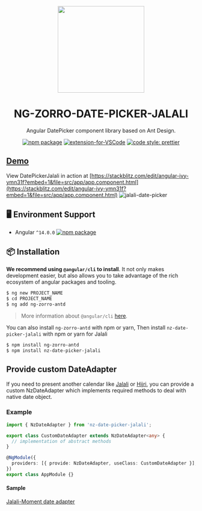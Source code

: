 <p align="center">
  <a href="http://ng.ant.design">
    <img width="230" src="https://img.alicdn.com/tfs/TB1TFFaHAvoK1RjSZFwXXciCFXa-106-120.svg">
  </a>
</p>

<h1 align="center">
NG-ZORRO-DATE-PICKER-JALALI
</h1>

<div align="center">

Angular DatePicker component library based on Ant Design.

[![npm package](https://img.shields.io/npm/v/ng-zorro-antd.svg?style=flat-square)](https://www.npmjs.com/package/nz-date-picker-jalali)
[![extension-for-VSCode](https://img.shields.io/badge/extension%20for-VSCode-blue.svg?style=flat-square)](https://marketplace.visualstudio.com/items?itemName=cipchk.ng-zorro-vscode)
[![code style: prettier](https://img.shields.io/badge/code_style-prettier-ff69b4.svg?style=flat-square)](https://github.com/prettier/prettier)

</div>

## [Demo](https://stackblitz.com/edit/angular-ivy-ymn31f?embed=1&file=src/app/app.component.html)

View DatePickerJalali in action at [https://stackblitz.com/edit/angular-ivy-ymn31f?embed=1&file=src/app/app.component.html](https://stackblitz.com/edit/angular-ivy-ymn31f?embed=1&file=src/app/app.component.html)
<img src="https://user-images.githubusercontent.com/42533472/171279996-75478af5-7977-4845-bf56-846c448308ae.gif" alt="jalali-date-picker" style="max-width: 100%; display: inline-block;" data-target="animated-image.originalImage">

## 🖥 Environment Support

- Angular `^14.0.0` [![npm package](https://img.shields.io/npm/v/ng-zorro-antd.svg?style=flat-square)](https://www.npmjs.org/package/ng-zorro-antd)

## 📦 Installation

**We recommend using `@angular/cli` to install**. It not only makes development easier, but also allows you to take advantage of the rich ecosystem of angular packages and tooling.

```bash
$ ng new PROJECT_NAME
$ cd PROJECT_NAME
$ ng add ng-zorro-antd
```

> More information about `@angular/cli` [here](https://github.com/angular/angular-cli).

You can also install `ng-zorro-antd` with npm or yarn,
Then install `nz-date-picker-jalali` with npm or yarn for Jalali

```bash
$ npm install ng-zorro-antd
$ npm install nz-date-picker-jalali
```

## Provide custom DateAdapter

If you need to present another calendar like [Jalali](https://en.wikipedia.org/wiki/Jalali_calendar) or [Hijri](https://en.wikipedia.org/wiki/Islamic_calendar), you can provide a custom NzDateAdapter which implements required methods to deal with native date object.

### Example

```ts
import { NzDateAdapter } from 'nz-date-picker-jalali';

export class CustomDateAdapter extends NzDateAdapter<any> {
  // implementation of abstract methods
}

@NgModule({
  providers: [{ provide: NzDateAdapter, useClass: CustomDateAdapter }],
})
export class AppModule {}
```

#### Sample

[Jalali-Moment date adapter](https://gist.github.com/psychomet/22798ab7552b38751ac44a665fe1c512)
